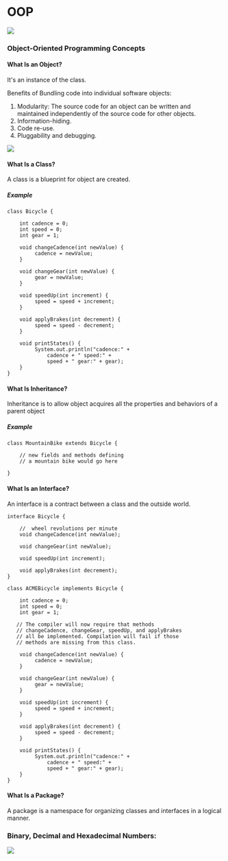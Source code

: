 # OOP

![](https://www.roberthalf.com/sites/default/files/2018-03/Object%20oriented%20programming.jpg)

### Object-Oriented Programming Concepts

#### What Is an Object?

It's an instance of the class.

Benefits of Bundling code into individual software objects:

1. Modularity: The source code for an object can be written and maintained independently of the source code for other objects.
2. Information-hiding.
3. Code re-use. 
4. Pluggability and debugging.


![](https://qph.fs.quoracdn.net/main-qimg-64d1a26f0bc05282449f02ca1affd761)

#### What Is a Class?

A class is a blueprint for object are created.

##### Example
```
class Bicycle {

    int cadence = 0;
    int speed = 0;
    int gear = 1;

    void changeCadence(int newValue) {
         cadence = newValue;
    }

    void changeGear(int newValue) {
         gear = newValue;
    }

    void speedUp(int increment) {
         speed = speed + increment;
    }

    void applyBrakes(int decrement) {
         speed = speed - decrement;
    }

    void printStates() {
         System.out.println("cadence:" +
             cadence + " speed:" +
             speed + " gear:" + gear);
    }
}
```

#### What Is Inheritance?

Inheritance is to allow object acquires all the properties and behaviors of a parent object

##### Example
```
class MountainBike extends Bicycle {

    // new fields and methods defining
    // a mountain bike would go here

}
```

#### What Is an Interface?

An interface is a contract between a class and the outside world.

```
interface Bicycle {

    //  wheel revolutions per minute
    void changeCadence(int newValue);

    void changeGear(int newValue);

    void speedUp(int increment);

    void applyBrakes(int decrement);
}

class ACMEBicycle implements Bicycle {

    int cadence = 0;
    int speed = 0;
    int gear = 1;

   // The compiler will now require that methods
   // changeCadence, changeGear, speedUp, and applyBrakes
   // all be implemented. Compilation will fail if those
   // methods are missing from this class.

    void changeCadence(int newValue) {
         cadence = newValue;
    }

    void changeGear(int newValue) {
         gear = newValue;
    }

    void speedUp(int increment) {
         speed = speed + increment;
    }

    void applyBrakes(int decrement) {
         speed = speed - decrement;
    }

    void printStates() {
         System.out.println("cadence:" +
             cadence + " speed:" +
             speed + " gear:" + gear);
    }
}
```

#### What Is a Package?

A package is a namespace for organizing classes and interfaces in a logical manner.

### Binary, Decimal and Hexadecimal Numbers:

![](https://static.javatpoint.com/tutorial/digital-electronics/images/number-base-conversion.png)